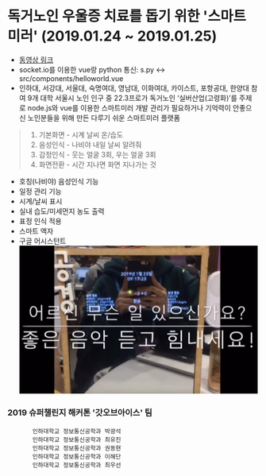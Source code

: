 # 독거노인 우울증 치료를 돕기 위한 '스마트 미러' (2019.01.24 ~ 2019.01.25)  
* [동영상 링크](https://www.youtube.com/watch?v=Ac3FZgG-5a8 "유튜브")  
* socket.io를 이용한 vue랑 python 통신: s.py <-> src/components/helloworld.vue  
* 인하대, 서강대, 서울대, 숙명여대, 영남대, 이화여대, 카이스트, 포항공대, 한양대 참여 9개 대학
서울시 노인 인구 중 22.3프로가 독거노인
‘실버산업(고령화)’를 주제로 node.js와 vue를 이용한 스마트미러 개발
관리가 필요하거나 기억력이 안좋으신 노인분들을 위해 만든 다루기 쉬운 스마트미러 플랫폼

> 1. 기본화면 -  시계 날씨 온/습도 
> 2. 음성인식 -  나비야 내일 날씨 알려줘
> 3. 감정인식 -  웃는 얼굴 3회,  우는 얼굴 3회
> 4. 화면전환 -  시간 지나면 화면 지나가는 것

* 호칭(나비야) 음성인식 기능  
* 일정 관리 기능  
* 시계/날씨 표시  
* 실내 습도/미세먼지 농도 출력  
* 표정 인식 적용  
* 스마트 액자  
* 구글 어시스턴트  
![image](./설명1.png)  

### 2019 슈퍼챌린지 해커톤 '갓오브아이스' 팀

           인하대학교 정보통신공학과 박광석  
           인하대학교 정보통신공학과 최유진  
           인하대학교 정보통신공학과 권동현   
           인하대학교 정보통신공학과 이해단  
           인하대학교 정보통신공학과 최우선  
